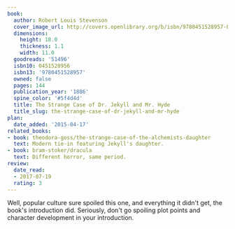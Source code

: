 ```yaml
---
book:
  author: Robert Louis Stevenson
  cover_image_url: http://covers.openlibrary.org/b/isbn/9780451528957-L.jpg
  dimensions:
    height: 18.0
    thickness: 1.1
    width: 11.0
  goodreads: '51496'
  isbn10: 0451528956
  isbn13: '9780451528957'
  owned: false
  pages: 144
  publication_year: '1886'
  spine_color: '#5f4d4d'
  title: The Strange Case of Dr. Jekyll and Mr. Hyde
  title_slug: the-strange-case-of-dr-jekyll-and-mr-hyde
plan:
  date_added: '2015-04-17'
related_books:
- book: theodora-goss/the-strange-case-of-the-alchemists-daughter
  text: Modern tie-in featuring Jekyll's daughter.
- book: bram-stoker/dracula
  text: Different horror, same period.
review:
  date_read:
  - 2017-07-19
  rating: 3
---
```


Well, popular culture sure spoiled this one, and everything it didn't get, the book's introduction did. Seriously, don't
go spoiling plot points and character development in your introduction.
